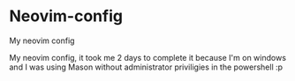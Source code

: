 # Neovim-config
My neovim config

My neovim config, it took me 2 days to complete it because I'm on windows and I was using Mason without administrator priviligies in the powershell :p
